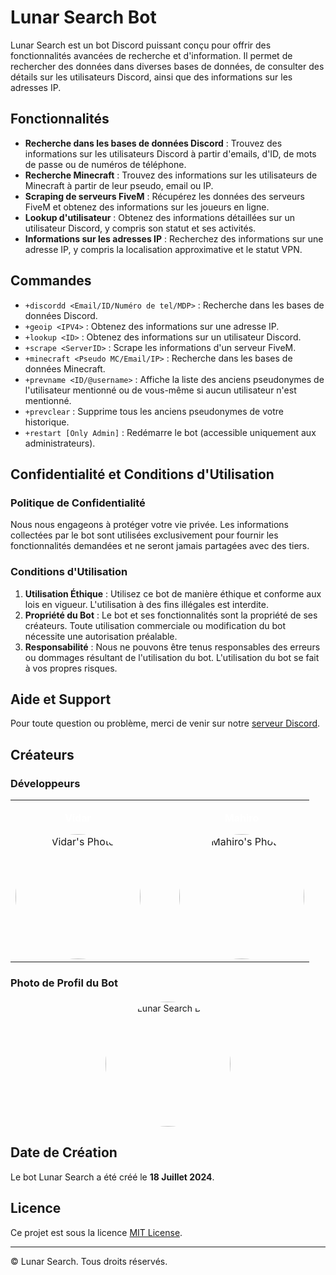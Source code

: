 # Lunar Search Bot

<!--![Lunar Search Banner](https://example.com/banner.png)--> <!-- Remplacez par l'URL de votre bannière -->

Lunar Search est un bot Discord puissant conçu pour offrir des fonctionnalités avancées de recherche et d'information. Il permet de rechercher des données dans diverses bases de données, de consulter des détails sur les utilisateurs Discord, ainsi que des informations sur les adresses IP.

## Fonctionnalités

- **Recherche dans les bases de données Discord** : Trouvez des informations sur les utilisateurs Discord à partir d'emails, d'ID, de mots de passe ou de numéros de téléphone.
- **Recherche Minecraft** : Trouvez des informations sur les utilisateurs de Minecraft à partir de leur pseudo, email ou IP.
- **Scraping de serveurs FiveM** : Récupérez les données des serveurs FiveM et obtenez des informations sur les joueurs en ligne.
- **Lookup d'utilisateur** : Obtenez des informations détaillées sur un utilisateur Discord, y compris son statut et ses activités.
- **Informations sur les adresses IP** : Recherchez des informations sur une adresse IP, y compris la localisation approximative et le statut VPN.

## Commandes

- `+discordd <Email/ID/Numéro de tel/MDP>` : Recherche dans les bases de données Discord.
- `+geoip <IPV4>` : Obtenez des informations sur une adresse IP.
- `+lookup <ID>` : Obtenez des informations sur un utilisateur Discord.
- `+scrape <ServerID>` : Scrape les informations d'un serveur FiveM.
- `+minecraft <Pseudo MC/Email/IP>` : Recherche dans les bases de données Minecraft.
- `+prevname <ID/@username>` : Affiche la liste des anciens pseudonymes de l'utilisateur mentionné ou de vous-même si aucun utilisateur n'est mentionné.
- `+prevclear` : Supprime tous les anciens pseudonymes de votre historique.
- `+restart [Only Admin]` : Redémarre le bot (accessible uniquement aux administrateurs).

## Confidentialité et Conditions d'Utilisation

### Politique de Confidentialité

Nous nous engageons à protéger votre vie privée. Les informations collectées par le bot sont utilisées exclusivement pour fournir les fonctionnalités demandées et ne seront jamais partagées avec des tiers.

### Conditions d'Utilisation

1. **Utilisation Éthique** : Utilisez ce bot de manière éthique et conforme aux lois en vigueur. L'utilisation à des fins illégales est interdite.
2. **Propriété du Bot** : Le bot et ses fonctionnalités sont la propriété de ses créateurs. Toute utilisation commerciale ou modification du bot nécessite une autorisation préalable.
3. **Responsabilité** : Nous ne pouvons être tenus responsables des erreurs ou dommages résultant de l'utilisation du bot. L'utilisation du bot se fait à vos propres risques.

## Aide et Support

Pour toute question ou problème, merci de venir sur notre [serveur Discord](https://discord.gg/facNgs6gAD).

## Créateurs

### Développeurs

<table align="center">
  <tr>
    <td align="center">
      <p><a style="color: white; font-weight: bold; text-decoration: none;">Vidar</a></p>
      <img src="https://i.ibb.co/bmP3fXh/88eef5d4b828118e7dae246a6cdf9cf8.png" alt="Vidar's Photo" style="width: 200px; height: 200px; border-radius: 50%;">
    </td>
    <td style="width: 30px;"></td> <!-- Espace entre les deux colonnes -->
    <td align="center">
      <p><a style="color: white; font-weight: bold; text-decoration: none;">Mahiro</a></p>
      <img src="https://i.ibb.co/PMkJbcd/a-c03b53dc411ffba0566fdec4b5af329d.png" alt="Mahiro's Photo" style="width: 200px; height: 200px; border-radius: 50%;">
    </td>
  </tr>
</table>

### Photo de Profil du Bot

<p align="center">
  <img src="https://i.ibb.co/CbhmWyR/ab67706c0000da84cc7ec8b5518ad9f6c477c9ce.jpg" alt="Lunar Search Bot" style="display: block; margin: 20px auto; width: 200px; height: 200px; border-radius: 50%;">
</p>

## Date de Création

Le bot Lunar Search a été créé le **18 Juillet 2024**.

## Licence

Ce projet est sous la licence [MIT License](LICENSE).

---

© Lunar Search. Tous droits réservés.
